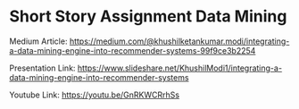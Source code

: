 # Short Story Assignment Data Mining

Medium Article: https://medium.com/@khushilketankumar.modi/integrating-a-data-mining-engine-into-recommender-systems-99f9ce3b2254

Presentation Link: https://www.slideshare.net/KhushilModi1/integrating-a-data-mining-engine-into-recommender-systems

Youtube Link: https://youtu.be/GnRKWCRrhSs
